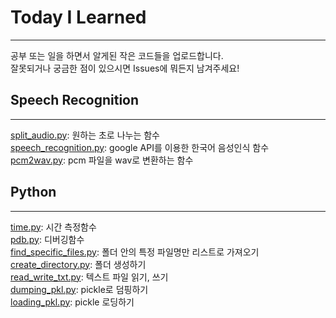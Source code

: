 # Today I Learned
---
공부 또는 일을 하면서 알게된 작은 코드들을 업로드합니다.<br>
잘못되거나 궁금한 점이 있으시면 Issues에 뭐든지 남겨주세요!

## Speech Recognition
---
[split_audio.py](https://github.com/rimiiii/TIL/blob/master/Speech-Recognition/Split_audio.py): 원하는 초로 나누는 함수<br>
[speech_recognition.py](https://github.com/rimiiii/TIL/blob/master/Speech-Recognition/speech_recognition.py): google API를 이용한 한국어 음성인식 함수<br>
[pcm2wav.py](https://github.com/rimiiii/TIL/blob/master/Speech-Recognition/pcm2wav.py): pcm 파일을 wav로 변환하는 함수

## Python
---
[time.py](https://github.com/rimiiii/TIL/blob/master/Python/time.py): 시간 측정함수<br>
[pdb.py](https://github.com/rimiiii/TIL/blob/master/Python/pdb.py): 디버깅함수<br>
[find_specific_files.py](https://github.com/rimiiii/TIL/blob/master/Python/find_specific_files.py): 폴더 안의 특정 파일명만 리스트로 가져오기<br>
[create_directory.py](https://github.com/rimiiii/TIL/blob/master/Python/create_directory.py): 폴더 생성하기<br>
[read_write_txt.py](https://github.com/rimiiii/TIL/blob/master/Python/read_write_txt.py): 텍스트 파일 읽기, 쓰기<br>
[dumping_pkl.py](https://github.com/rimiiii/TIL/blob/master/Python/dumping_pkl.py): pickle로 덤핑하기<br>
[loading_pkl.py](https://github.com/rimiiii/TIL/blob/master/Python/loading_pkl.py): pickle 로딩하기<br>
